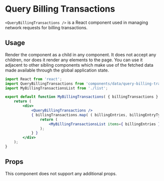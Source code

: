 # Query Billing Transactions

`<QueryBillingTransactions />` is a React component used in managing network requests for billing transactions.

## Usage

Render the component as a child in any component. It does not accept any children, nor does it render any elements to the page. You can use it adjacent to other sibling components which make use of the fetched data made available through the global application state.

```jsx
import React from 'react';
import QueryBillingTransactions from 'components/data/query-billing-transactions';
import MyBillingTransactionsList from './list';

export default function MyBillingTransactions( { billingTransactions } ) {
	return (
		<div>
			<QueryBillingTransactions />
			{ billingTransactions.map( ( billingEntries, billingEntryType ) => {
				return (
					<MyBillingTransactionsList items={ billingEntries } />
				);
			} }
		</div>
	);
}
```

## Props

This component does not support any additional props.
